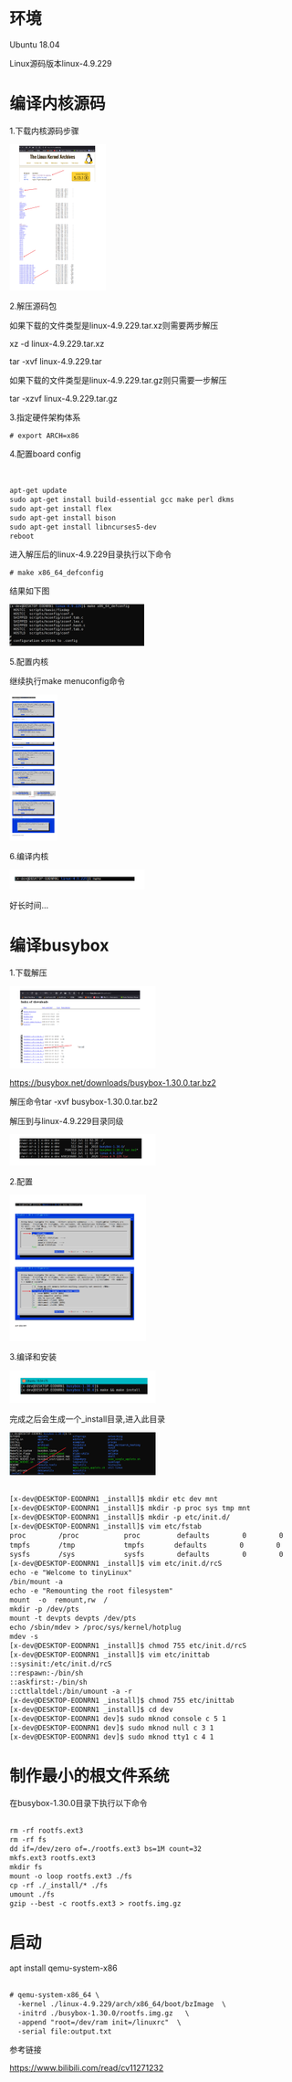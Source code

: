 # 环境

Ubuntu 18.04

Linux源码版本linux-4.9.229







# 编译内核源码



1.下载内核源码步骤

<img src="./images/下载内核源码步骤.png" alt="" style="zoom:25%;" />



2.解压源码包

如果下载的文件类型是linux-4.9.229.tar.xz则需要两步解压

xz -d linux-4.9.229.tar.xz

tar -xvf linux-4.9.229.tar





如果下载的文件类型是linux-4.9.229.tar.gz则只需要一步解压

tar -xzvf linux-4.9.229.tar.gz





3.指定硬件架构体系

```shell
# export ARCH=x86
```

4.配置board config



```shell


apt-get update
sudo apt-get install build-essential gcc make perl dkms
sudo apt-get install flex
sudo apt-get install bison
sudo apt-get install libncurses5-dev
reboot

```



进入解压后的linux-4.9.229目录执行以下命令

```shell
# make x86_64_defconfig
```

结果如下图

<img src="./images/配置board config.png" alt="" style="zoom:25%;" />



5.配置内核

继续执行make menuconfig命令

<img src="./images/配置内核.png" alt="" style="zoom:25%;" />



6.编译内核

<img src="./images/编译源码.png" alt="" style="zoom:25%;" />



好长时间...



# 编译busybox



1.下载解压

<img src="./images/下载busybox.png" alt="" style="zoom:25%;" />

https://busybox.net/downloads/busybox-1.30.0.tar.bz2

解压命令tar -xvf busybox-1.30.0.tar.bz2

解压到与linux-4.9.229目录同级

<img src="./images/同级目录.png" alt="" style="zoom:25%;" />



2.配置

<img src="./images/配置busybox.png" alt="" style="zoom:25%;" />



3.编译和安装



<img src="./images/编译和安装busybox.png" alt="" style="zoom:25%;" />



完成之后会生成一个_install目录,进入此目录

<img src="./images/_install目录.png" alt="" style="zoom:25%;" />



```shell

[x-dev@DESKTOP-EODNRN1 _install]$ mkdir etc dev mnt
[x-dev@DESKTOP-EODNRN1 _install]$ mkdir -p proc sys tmp mnt
[x-dev@DESKTOP-EODNRN1 _install]$ mkdir -p etc/init.d/
[x-dev@DESKTOP-EODNRN1 _install]$ vim etc/fstab
proc        /proc           proc         defaults        0        0
tmpfs       /tmp            tmpfs    　　defaults        0        0
sysfs       /sys            sysfs        defaults        0        0
[x-dev@DESKTOP-EODNRN1 _install]$ vim etc/init.d/rcS
echo -e "Welcome to tinyLinux"
/bin/mount -a
echo -e "Remounting the root filesystem"
mount  -o  remount,rw  /
mkdir -p /dev/pts
mount -t devpts devpts /dev/pts
echo /sbin/mdev > /proc/sys/kernel/hotplug
mdev -s
[x-dev@DESKTOP-EODNRN1 _install]$ chmod 755 etc/init.d/rcS
[x-dev@DESKTOP-EODNRN1 _install]$ vim etc/inittab
::sysinit:/etc/init.d/rcS
::respawn:-/bin/sh
::askfirst:-/bin/sh
::cttlaltdel:/bin/umount -a -r
[x-dev@DESKTOP-EODNRN1 _install]$ chmod 755 etc/inittab
[x-dev@DESKTOP-EODNRN1 _install]$ cd dev
[x-dev@DESKTOP-EODNRN1 dev]$ sudo mknod console c 5 1
[x-dev@DESKTOP-EODNRN1 dev]$ sudo mknod null c 3 1
[x-dev@DESKTOP-EODNRN1 dev]$ sudo mknod tty1 c 4 1

```





# 制作最小的根文件系统



在busybox-1.30.0目录下执行以下命令



```shell

rm -rf rootfs.ext3
rm -rf fs
dd if=/dev/zero of=./rootfs.ext3 bs=1M count=32
mkfs.ext3 rootfs.ext3
mkdir fs
mount -o loop rootfs.ext3 ./fs
cp -rf ./_install/* ./fs
umount ./fs
gzip --best -c rootfs.ext3 > rootfs.img.gz

```



# 启动



apt install qemu-system-x86



```shell

# qemu-system-x86_64 \
  -kernel ./linux-4.9.229/arch/x86_64/boot/bzImage  \
  -initrd ./busybox-1.30.0/rootfs.img.gz   \
  -append "root=/dev/ram init=/linuxrc"  \
  -serial file:output.txt
```













参考链接

https://www.bilibili.com/read/cv11271232



